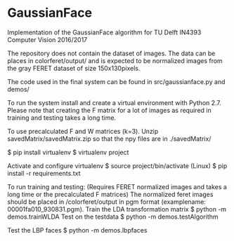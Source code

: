 # GaussianFace
Implementation of the GaussianFace algorithm for TU Delft IN4393 Computer Vision 2016/2017

The repository does not contain the dataset of images. The data can be places in colorferet/output/ and is expected to be normalized images from the gray FERET dataset of size 150x130pixels.

The code used in the final system can be found in src/gaussianface.py and demos/

To run the system install and create a virtual environment with Python 2.7. 
Please note that creating the F matrix for a lot of images as required in training and testing takes a long time.

To use precalculated F and W matrices (k=3). Unzip savedMatrix/savedMatrix.zip so that the npy files are in ./savedMatrix/

$ pip install virtualenv
$ virtualenv project

Activate and configure virtualenv
$ source project/bin/activate (Linux)
$ pip install -r requirements.txt

To run training and testing: (Requires FERET normalized images and takes a long time or the precalculated F matrices)
The normalized feret images should be placed in /colorferet/output in pgm format (examplename: 00001fa010_930831.pgm).
Train the LDA transformation matrix
	$ python -m demos.trainWLDA 
Test on the testdata
	$ python -m demos.testAlgorithm 

Test the LBP faces
        $ python -m demos.lbpfaces <imgpath>
